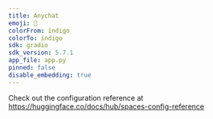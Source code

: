 ```yaml
---
title: Anychat
emoji: 🏢
colorFrom: indigo
colorTo: indigo
sdk: gradio
sdk_version: 5.7.1
app_file: app.py
pinned: false
disable_embedding: true
---
```


Check out the configuration reference at https://huggingface.co/docs/hub/spaces-config-reference
